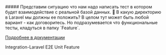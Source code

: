 <question>
##### Представим ситуацию что нам надо написать тест в котором будет взаимодействие с реальной базой данных. 🥸 В какую директорию в Laravel мы должны ее положить?
</question>

<description>
В целом тут может быть любой вариант - как договоритесь. Но подразумевается что функциональные тесты,
кладуться в папку `Feature`.

[Подробнее в документации](https://laravel.su/docs/11.x/testing#vvedenie)
</description>

<answer>
Integration-Laravel
</answer>

<answer>
E2E
</answer>

<answer>
Unit
</answer>

<correct>
Feature
</correct>
